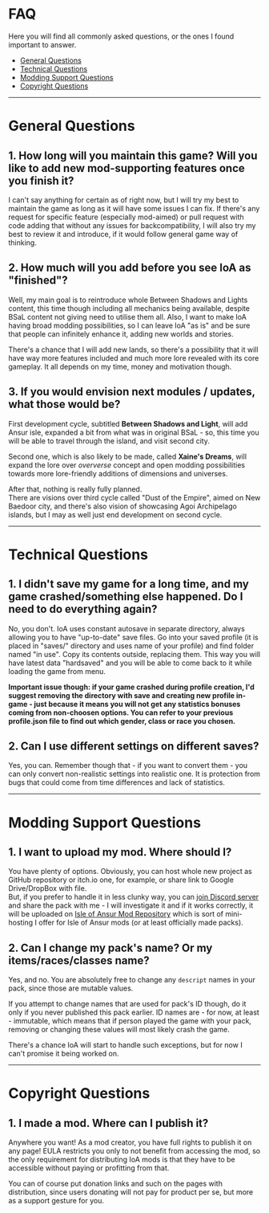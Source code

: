 # FAQ
Here you will find all commonly asked questions, or the ones I found important to answer.

* [General Questions](faq.md#general-questions)
* [Technical Questions](faq.md#technical-questions)
* [Modding Support Questions](faq.md#modding-support-questions)
* [Copyright Questions](faq.md#copyright-questions)

***

# General Questions
## 1. How long will you maintain this game? Will you like to add new mod-supporting features once you finish it?
I can't say anything for certain as of right now, but I will try my best to maintain 
the game as long as it will have some issues I can fix. If there's any request for 
specific feature (especially mod-aimed) or pull request with code adding that without 
any issues for backcompatibility, I will also try my best to review it and introduce, 
if it would follow general game way of thinking.

## 2. How much will you add before you see IoA as "finished"?
Well, my main goal is to reintroduce whole Between Shadows and Lights content, this time
though including all mechanics being available, despite BSaL content not giving need
to utilise them all. Also, I want to make IoA having broad modding possibilities, so
I can leave IoA "as is" and be sure that people can infinitely enhance it, adding new
worlds and stories.

There's a chance that I will add new lands, so there's a possibility that it will have 
way more features included and much more lore revealed with its core gameplay. 
It all depends on my time, money and motivation though.

## 3. If you would envision next modules / updates, what those would be?
First development cycle, subtitled **Between Shadows and Light**, will add Ansur isle,
expanded a bit from what was in original BSaL - so, this time you will be able to travel
through the island, and visit second city.  

Second one, which is also likely to be made, called **Xaine's Dreams**, will expand
the lore over *oververse* concept and open modding possibilities towards more lore-friendly
additions of dimensions and universes.  

After that, nothing is really fully planned.   
There are visions over third cycle called "Dust of the Empire", aimed on New Baedoor city, 
and there's also vision of showcasing Agoi Archipelago islands, but I may as well 
just end development on second cycle.

***

# Technical Questions
## 1. I didn't save my game for a long time, and my game crashed/something else happened. Do I need to do everything again?
No, you don't. IoA uses constant autosave in separate directory, 
always allowing you to have "up-to-date" save files.
Go into your saved profile (it is placed in "saves/" directory and 
uses name of your profile) and find folder named "in use". 
Copy its contents outside, replacing them. 
This way you will have latest data "hardsaved" and you will be able to 
come back to it while loading the game from menu.

**Important issue though: if your game crashed during profile creation, 
I'd suggest removing the directory with save and creating new profile in-game - 
just because it means you will not get any statistics bonuses coming from 
non-choosen options. You can refer to your previous profile.json file to 
find out which gender, class or race you chosen.**

## 2. Can I use different settings on different saves?
Yes, you can. Remember though that - if you want to convert them - 
you can only convert non-realistic settings into realistic one. 
It is protection from bugs that could come from time differences and lack of 
statistics.

***

# Modding Support Questions
## 1. I want to upload my mod. Where should I?
You have plenty of options. Obviously, you can host whole new project as GitHub
repository or itch.io one, for example, or share link to Google Drive/DropBox with file.  
But, if you prefer to handle it in less clunky way, you can [join Discord server](https://discord.gg/GbTw9KqnrE)
and share the pack with me - I will investigate it and if it works correctly, it will
be uploaded on [Isle of Ansur Mod Repository](https://github.com/Toma400/Isle_of_Ansur_Mods_Repository)
which is sort of mini-hosting I offer for Isle of Ansur mods (or at least officially
made packs).

## 2. Can I change my pack's name? Or my items/races/classes name?
Yes, and no. You are absolutely free to change any `descript` names in your pack,
since those are mutable values. 

If you attempt to change names that are used for pack's ID though, do it only 
if you never published this pack earlier. ID names are - for now, at least - immutable,
which means that if person played the game with your pack, removing or changing these
values will most likely crash the game.

There's a chance IoA will start to handle such exceptions, but for now I can't promise
it being worked on.

***

# Copyright Questions
## 1. I made a mod. Where can I publish it?
Anywhere you want! As a mod creator, you have full rights to publish it on any page!
EULA restricts you only to not benefit from accessing the mod, so the only requirement
for distributing IoA mods is that they have to be accessible without paying or profitting
from that. 

You can of course put donation links and such on the pages with distribution,
since users donating will not pay for product per se, but more as a support gesture for
you.